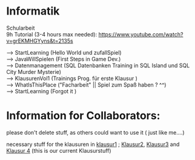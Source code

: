 # Informatik
Schularbeit <br />
9h Tutorial (3-4 hours max needed): https://www.youtube.com/watch?v=grEKMHGYyns&t=2135s

--> StartLearning (Hello World und zufallSpiel) <br />
--> JavaWillSpielen (First Steps in Game Dev.)  <br />
--> Datenmanagement (SQL Datenbanken Training in SQL Island und SQL City Murder Mysterie) <br />
--> KlausurenVol1 (Trainings Prog. für erste Klausur )  <br />
--> WhatIsThisPlace ("Facharbeit" || Spiel zum Spaß haben ? ^^)  <br />
--> StartLearning (Forgot it )  <br />
# Information for Collaborators:
please don't delete stuff, as others could want to use it ( just like me....)

necessary stuff for the klausuren in [klausur1](https://github.com/Escape9002/Informatik/tree/main/KlausurVol1) ; [Klausur2](https://github.com/Escape9002/Informatik/tree/main/KlausurVol2), [Klausur3](https://github.com/Escape9002/Informatik/tree/main/KlausurVol3) and [Klausur 4](https://github.com/Escape9002/Informatik/tree/main/KlausurVol4) (this is our current Klausurstuff)
